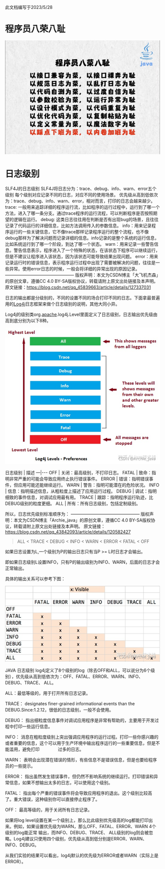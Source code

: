 此文档编写于2023/5/28

# 程序员八荣八耻

<img src="%E5%BC%80%E5%8F%91%E6%B3%A8%E6%84%8F%E4%BA%8B%E9%A1%B9.assets/%E5%BC%80%E5%8F%91%E8%A7%84%E8%8C%83.jpg" alt="开发规范" style="zoom:50%;" />



# 日志级别

SLF4J的日志级别
        SLF4J将日志分为：trace、debug、info、warn、error五个级别
        每个级别对应记录不同的日志，对应不同的使用场景。
        优先级从高到低依次为：trace、debug、info、warn、error，相对而言，打印的日志会越来越少。
        trace: 一般用来追踪详细的程序运行流，比如程序的运行过程中，运行到了哪一个方法，进入了哪一条分支。通过trace程序的运行流程，可以判断程序是否按照期望的逻辑在运行。
        debug: 这类日志往往用在判断是否有出现bug的场景，且往往记录了代码运行的详细信息，比如方法调用传入的参数信息。
        info：用来记录程序运行的一些关键信息，它不像trace那样记录程序运行的整个流程，也不像debug那样为了解决问题而记录详细的信息。info记录的是整个系统的运行信息，比如系统运行到了哪一个阶段，到达了哪一个状态。
        warn：用来记录一些警告信息。警告信息表示，程序进入了一个特殊的状态，在该状态下程序可以继续运行，但是不建议让程序进入该状态，因为该状态可能导致结果出现问题。
        error：用来记录运行时的错误信息，表示程序运行过程中出现了需要被解决的问题，往往是一些异常。使用error日志的时候，一般会将详细的异常出现的原因记录。
————————————————
版权声明：本文为CSDN博主「大飞机杰森」的原创文章，遵循CC 4.0 BY-SA版权协议，转载请附上原文出处链接及本声明。
原文链接：https://blog.csdn.net/qq_45839663/article/details/127337031



日志的输出都是分级别的，不同的设置不同的场合打印不同的日志。下面拿最普遍用的[Log4j](https://so.csdn.net/so/search?q=Log4j&spm=1001.2101.3001.7020)日志框架来做个日志级别的说明，其他大同小异。

Log4j的级别类org.[apache](https://so.csdn.net/so/search?q=apache&spm=1001.2101.3001.7020).log4j.Level里面定义了日志级别，日志输出优先级由高到底分别为以下8种。

![在这里插入图片描述](%E5%BC%80%E5%8F%91%E6%B3%A8%E6%84%8F%E4%BA%8B%E9%A1%B9.assets/watermark,type_ZHJvaWRzYW5zZmFsbGJhY2s,shadow_50,text_Q1NETiBAQXJjaGllX2phdmE=,size_14,color_FFFFFF,t_70,g_se,x_16.png)

日志级别 | 描述 —|--- OFF | 关闭：最高级别，不打印日志。 FATAL | 致命：指明非常严重的可能会导致应用终止执行错误事件。 ERROR | 错误：指明错误事件，但应用可能还能继续运行。 WARN | 警告：指明可能潜在的危险状况。 INFO | 信息：指明描述信息，从粗粒度上描述了应用运行过程。 DEBUG | 调试：指明细致的事件信息，对调试应用最有用。 TRACE | 跟踪：指明程序运行轨迹，比DEBUG级别的粒度更细。 ALL | 所有：所有日志级别，包括定制级别。

所以，日志优先级别标准顺序为：
————————————————
版权声明：本文为CSDN博主「Archie_java」的原创文章，遵循CC 4.0 BY-SA版权协议，转载请附上原文出处链接及本声明。
原文链接：https://blog.csdn.net/qq_43842093/article/details/120582427



> ALL < TRACE < DEBUG < INFO < WARN < ERROR < FATAL < OFF

如果日志设置为L,一个级别为P的输出日志只有当P >= L时日志才会输出。

即如果日志级别L设置INFO，只有P的输出级别为INFO、WARN，后面的日志才会正常输出。

具体的输出关系可以参考下图：

![在这里插入图片描述](%E5%BC%80%E5%8F%91%E6%B3%A8%E6%84%8F%E4%BA%8B%E9%A1%B9.assets/watermark,type_ZHJvaWRzYW5zZmFsbGJhY2s,shadow_50,text_Q1NETiBAQXJjaGllX2phdmE=,size_16,color_FFFFFF,t_70,g_se,x_16.png)

JAVA 日志级别
log4j定义了8个级别的log（除去OFF和ALL，可以说分为6个级别），优先级从高到低依次为：OFF、FATAL、ERROR、WARN、INFO、DEBUG、TRACE、 ALL。

ALL：最低等级的，用于打开所有日志记录。

TRACE： designates finer-grained informational events than the DEBUG.Since:1.2.12，很低的日志级别，一般不会使用。

DEBUG： 指出细粒度信息事件对调试应用程序是非常有帮助的，主要用于开发过程中打印一些运行信息。

INFO： 消息在粗粒度级别上突出强调应用程序的运行过程。打印一些你感兴趣的或者重要的信息，这个可以用于生产环境中输出程序运行的一些重要信息，但是不能滥用，避免打印 　　　　过多的日志。

WARN： 表明会出现潜在错误的情形，有些信息不是错误信息，但是也要给程序员的一些提示。

ERROR： 指出虽然发生错误事件，但仍然不影响系统的继续运行。打印错误和异常信息，如果不想输出太多的日志，可以使用这个级别。

FATAL： 指出每个严重的错误事件将会导致应用程序的退出。这个级别比较高了。重大错误，这种级别你可以直接停止程序了。

OFF： 最高等级的，用于关闭所有日志记录。

如果将log level设置在某一个级别上，那么比此级别优先级高的log都能打印出来。例如，如果设置优先级为WARN，那么OFF、FATAL、ERROR、WARN 4个级别的log能正常 输出，而INFO、DEBUG、TRACE、 ALL级别的log则会被忽略。Log4j建议只使用四个级别，优先级从高到低分别是ERROR、WARN、INFO、DEBUG。

从我们实验的结果可以看出，log4j默认的优先级为ERROR或者WARN（实际上是ERROR）。
